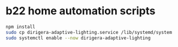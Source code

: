 # b22 home automation scripts

```bash
npm install
sudo cp dirigera-adaptive-lighting.service /lib/systemd/system
sudo systemctl enable --now dirigera-adaptive-lighting
```
